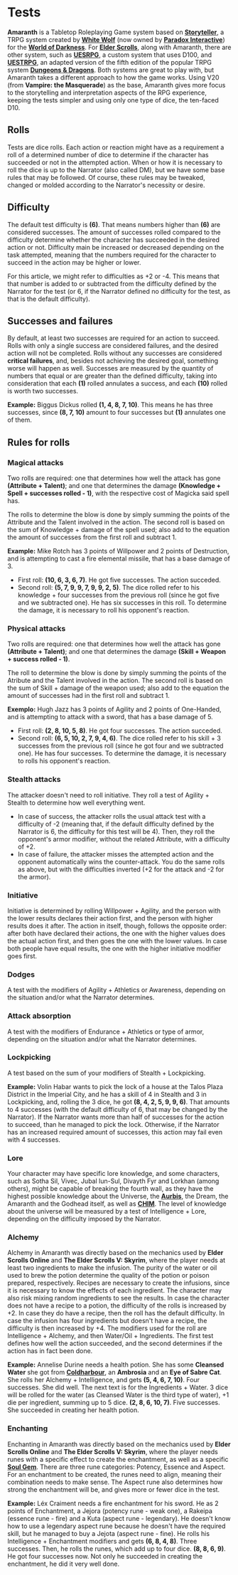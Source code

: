 # Tests

**Amaranth** is a Tabletop Roleplaying Game system based on **[Storyteller](https://whitewolf.fandom.com/wiki/Storyteller_System)**, a TRPG system created by **[White Wolf](https://en.wikipedia.org/wiki/White_Wolf_Publishing)** (now owned by **[Paradox Interactive](https://www.paradoxinteractive.com)**) for the **[World of Darkness](https://www.worldofdarkness.com/)**. For **[Elder Scrolls](https://elderscrolls.bethesda.net)**, along with Amaranth, there are other system, such as **[UESRPG](https://www.reddit.com/r/UESRPG/)**, a custom system that uses D100, and **[UESTRPG](https://uestrpg.wixsite.com/home)**, an adapted version of the fifth edition of the popular TRPG system **[Dungeons & Dragons](https://dnd.wizards.com/)**. Both systems are great to play with, but Amaranth takes a different approach to how the game works. Using V20 (from **Vampire: the Masquerade**) as the base, Amaranth gives more focus to the storytelling and interpretation aspects of the RPG experience, keeping the tests simpler and using only one type of dice, the ten-faced D10.

## Rolls
Tests are dice rolls. Each action or reaction might have as a requirement a roll of a determined number of dice to determine if the character has succeeded or not in the attempted action. When or how it is necessary to roll the dice is up to the Narrator (also called DM), but we have some base rules that may be followed. Of course, these rules may be tweaked, changed or molded according to the Narrator's necessity or desire.

## Difficulty
The default test difficulty is **(6)**. That means numbers higher than **(6)** are considered successes. The amount of successes rolled compared to the difficulty determine whether the character has succeeded in the desired action or not. Difficulty main be increased or decreased depending on the task attempted, meaning that the numbers required for the character to succeed in the action may be higher or lower.

For this article, we might refer to difficulties as +2 or -4. This means that that number is added to or subtracted from the difficulty defined by the Narrator for the test (or 6, if the Narrator defined no difficulty for the test, as that is the default difficulty).

## Successes and failures
By default, at least two successes are required for an action to succeed. Rolls with only a single success are considered failures, and the desired action will not be completed. Rolls without any successes are considered **critical failures**, and, besides not achieving the desired goal, something worse will happen as well. Successes are measured by the quantity of numbers that equal or are greater than the defined difficulty, taking into consideration that each **(1)** rolled annulates a success, and each **(10)** rolled is worth two successes.

**Example:** Biggus Dickus rolled **(1, 4, 8, 7, 10)**. This means he has three successes, since **(8, 7, 10)** amount to four successes but **(1)** annulates one of them.

## Rules for rolls
### Magical attacks
Two rolls are required: one that determines how well the attack has gone **(Attribute + Talent)**; and one that determines the damage **(Knowledge + Spell + successes rolled - 1)**, with the respective cost of Magicka said spell has.

The rolls to determine the blow is done by simply summing the points of the Attribute and the Talent involved in the action. The second roll is based on the sum of Knowledge + damage of the spell used; also add to the equation the amount of successes from the first roll and subtract 1.

**Example:** Mike Rotch has 3 points of Willpower and 2 points of Destruction, and is attempting to cast a fire elemental missile, that has a base damage of 3.
* First roll: **(10, 6, 3, 6, 7)**. He got five successes. The action succeded.
* Second roll: **(5, 7, 9, 9, 7, 9, 9, 2, 5)**. The dice rolled refer to his knowledge + four successes from the previous roll (since he got five and we subtracted one). He has six successes in this roll. To determine the damage, it is necessary to roll his opponent's reaction.

### Physical attacks
Two rolls are required: one that determines how well the attack has gone **(Attribute + Talent)**; and one that determines the damage **(Skill + Weapon + success rolled - 1)**.

The roll to determine the blow is done by simply summing the points of the Atribute and the Talent involved in the action. The second roll is based on the sum of Skill + damage of the weapon used; also add to the equation the amount of successes had in the first roll and subtract 1.

**Exemplo:** Hugh Jazz has 3 points of Agility and 2 points of One-Handed, and is attempting to attack with a sword, that has a base damage of 5.
* First roll: **(2, 8, 10, 5, 8)**. He got four successes. The action succeded.
* Second roll: **(6, 5, 10, 2, 7, 9, 4, 6)**. The dice rolled refer to his skill + 3 successes from the previous roll (since he got four and we subtracted one). He has four successes. To determine the damage, it is necessary to rolls his opponent's reaction.

### Stealth attacks
The attacker doesn't need to roll initiative. They roll a test of Agility + Stealth to determine how well everything went.

* In case of success, the attacker rolls the usual attack test with a difficulty of -2 (meaning that, if the default difficulty defined by the Narrator is 6, the difficulty for this test will be 4). Then, they roll the opponent's armor modifier, without the related Attribute, with a difficulty of +2.
* In case of failure, the attacker misses the attempted action and the opponent automatically wins the counter-attack. You do the same rolls as above, but with the difficulties inverted (+2 for the attack and -2 for the armor).

### Initiative
Initiative is determined by rolling Willpower + Agility, and the person with the lower results declares their action first, and the person with higher results does it after. The action in itself, though, follows the opposite order: after both have declared their actions, the one with the higher values does the actual action first, and then goes the one with the lower values. In case both people have equal results, the one with the higher initiative modifier goes first.

### Dodges
A test with the modifiers of Agility + Athletics or Awareness, depending on the situation and/or what the Narrator determines.

### Attack absorption
A test with the modifiers of Endurance + Athletics or type of armor, depending on the situation and/or what the Narrator determines.

### Lockpicking
A test based on the sum of your modifiers of Stealth + Lockpicking.

**Example:** Volin Habar wants to pick the lock of a house at the Talos Plaza District in the Imperial City, and he has a skill of 4 in Stealth and 3 in Lockpicking, and, rolling the 3 dice, he got **(8, 4, 2, 5, 9, 9, 6)**. That amounts to 4 successes (with the default difficulty of 6, that may be changed by the Narrator). If the Narrator wants more than half of successes for the action to succeed, than he managed to pick the lock. Otherwise, if the Narrator has an increased required amount of successes, this action may fail even with 4 successes.

### Lore
Your character may have specific lore knowledge, and some characters, such as Sotha Sil, Vivec, Jubal lun-Sul, Divayth Fyr and Lorkhan (among others), might be capable of breaking the fourth wall, as they have the highest possible knowledge about the Universe, the **[Aurbis](https://en.uesp.net/wiki/Lore:Aurbis)**, the Dream, the Amaranth and the Godhead itself, as well as **[CHIM](https://en.uesp.net/wiki/Lore:CHIM)**. The level of knowledge about the universe will be measured by a test of Intelligence + Lore, depending on the difficulty imposed by the Narrator.

### Alchemy
Alchemy in Amaranth was directly based on the mechanics used by **Elder Scrolls Online** and **The Elder Scrolls V: Skyrim**, where the player needs at least two ingredients to make the infusion. The purity of the water or oil used to brew the potion determine the quality of the potion or poison prepared, respectively. Recipes are necessary to create the infusions, since it is necessary to know the effects of each ingredient. The character may also risk mixing random ingredients to see the results. In case the character does not have a recipe to a potion, the difficulty of the rolls is increased by +2. In case they do have a recipe, then the roll has the default difficulty. In case the infusion has four ingredients but doesn't have a recipe, the difficulty is then increased by +4. The modifiers used for the roll are Intelligence + Alchemy, and then Water/Oil + Ingredients. The first test defines how well the action succeeded, and the second determines if the action has in fact been done.

**Example:** Annelise Durine needs a health potion. She has some **Cleansed Water** she got from **[Coldharbour](https://en.uesp.net/wiki/Lore:Coldharbour)**, an **Ambrosia** and an **Eye of Sabre Cat**. She rolls her Alchemy + Intelligence, and gets **(5, 4, 6, 7, 10)**. Four successes. She did well. The next text is for the Ingredients + Water. 3 dice will be rolled for the water (as Cleansed Water is the third type of water), +1 die per ingredient, summing up to 5 dice. **(2, 8, 6, 10, 7)**. Five successes. She succeeded in creating her health potion.

### Enchanting
Enchanting in Amaranth was directly based on the mechanics used by **Elder Scrolls Online** and **The Elder Scrolls V: Skyrim**, where the player needs runes with a specific effect to create the enchantment, as well as a specific **[Soul Gem](https://en.uesp.net/wiki/Lore:Soul_Gems)**. There are three rune categories: Potency, Essence and Aspect. For an enchantment to be created, the runes need to align, meaning their combination needs to make sense. The Aspect rune also determines how strong the enchantment will be, and gives more or fewer dice in the test.

**Example:** Léx Craiment needs a fire enchantment for his sword. He as 2 points of Enchantment, a Jejora (potency rune - weak one), a Rakeipa (essence rune - fire) and a Kuta (aspect rune - legendary). He doesn't know how to use a legendary aspect rune because he doesn't have the required skill, but he managed to buy a Jejota (aspect rune - fine). He rolls his Intelligence + Enchantment modifiers and gets **(6, 8, 4, 8)**. Three successes. Then, he rolls the runes, which add up to four dice. **(8, 8, 6, 9)**. He got four successes now. Not only he succeeded in creating the enchantment, he did it very well done.
